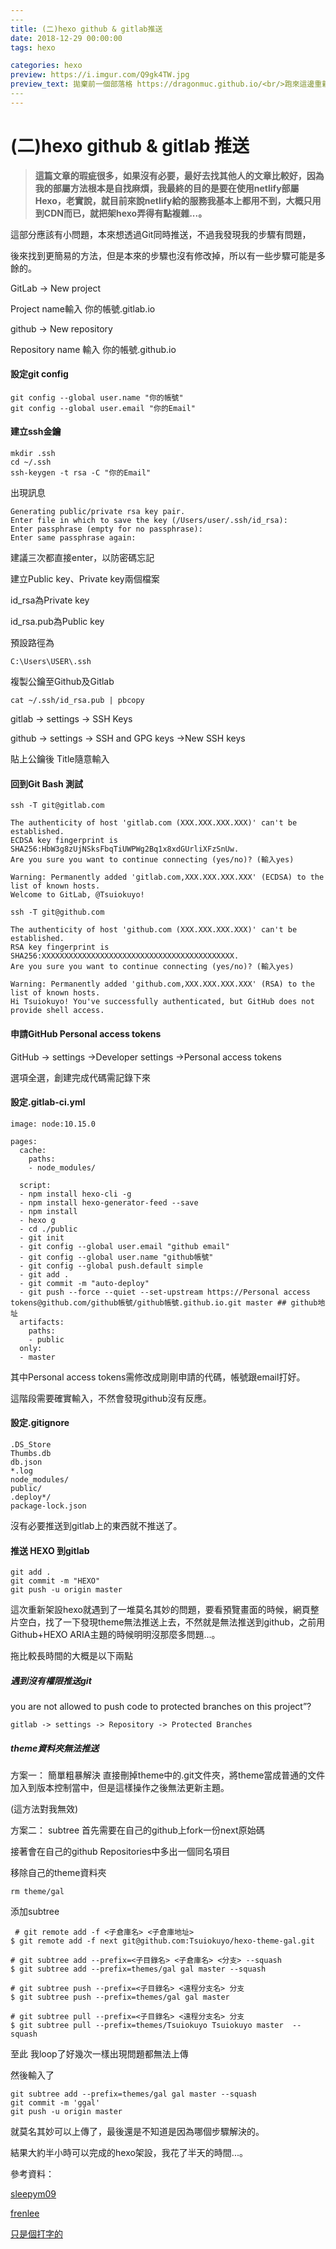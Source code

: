 ```yaml
---
​---
title: (二)hexo github & gitlab推送
date: 2018-12-29 00:00:00
tags: hexo

categories: hexo
preview: https://i.imgur.com/Q9gk4TW.jpg
preview_text: 拋棄前一個部落格 https://dragonmuc.github.io/<br/>跑來這邊重新做一個@@
​---
---
```


# (二)hexo github & gitlab 推送



> **這篇文章的瑕疵很多，如果沒有必要，最好去找其他人的文章比較好，因為我的部屬方法根本是自找麻煩，我最終的目的是要在使用netlify部屬Hexo，老實說，就目前來說netlify給的服務我基本上都用不到，大概只用到CDN而已，就把架hexo弄得有點複雜...。**



這部分應該有小問題，本來想透過Git同時推送，不過我發現我的步驟有問題，

後來找到更簡易的方法，但是本來的步驟也沒有修改掉，所以有一些步驟可能是多餘的。



GitLab -> New project

Project name輸入 你的帳號.gitlab.io



github -> New repository

Repository name 輸入 你的帳號.github.io



#### 設定git config

```
git config --global user.name "你的帳號"
git config --global user.email "你的Email"
```

#### 建立ssh金鑰

```
mkdir .ssh
cd ~/.ssh
ssh-keygen -t rsa -C "你的Email"
```

出現訊息

```
Generating public/private rsa key pair.
Enter file in which to save the key (/Users/user/.ssh/id_rsa): 
Enter passphrase (empty for no passphrase):
Enter same passphrase again:
```

建議三次都直接enter，以防密碼忘記

建立Public key、Private key兩個檔案

id_rsa為Private key

id_rsa.pub為Public key

預設路徑為

`C:\Users\USER\.ssh`

複製公鑰至Github及Gitlab

```
cat ~/.ssh/id_rsa.pub | pbcopy
```



gitlab -> settings -> SSH Keys

github -> settings -> SSH and GPG keys ->New SSH keys

貼上公鑰後 Title隨意輸入



#### 回到Git Bash 測試

`ssh -T git@gitlab.com`

```
The authenticity of host 'gitlab.com (XXX.XXX.XXX.XXX)' can't be established.
ECDSA key fingerprint is SHA256:HbW3g8zUjNSksFbqTiUWPWg2Bq1x8xdGUrliXFzSnUw.
Are you sure you want to continue connecting (yes/no)? (輸入yes)

Warning: Permanently added 'gitlab.com,XXX.XXX.XXX.XXX' (ECDSA) to the list of known hosts.
Welcome to GitLab, @Tsuiokuyo!

```

`ssh -T git@github.com`

```
The authenticity of host 'github.com (XXX.XXX.XXX.XXX)' can't be established.
RSA key fingerprint is SHA256:XXXXXXXXXXXXXXXXXXXXXXXXXXXXXXXXXXXXXXXXXXX.
Are you sure you want to continue connecting (yes/no)? (輸入yes)

Warning: Permanently added 'github.com,XXX.XXX.XXX.XXX' (RSA) to the list of known hosts.
Hi Tsuiokuyo! You've successfully authenticated, but GitHub does not provide shell access.

```



#### 申請GitHub Personal access tokens

GitHub -> settings ->Developer settings ->Personal access tokens

選項全選，創建完成代碼需記錄下來



#### 設定.gitlab-ci.yml

```
image: node:10.15.0

pages:
  cache:
    paths:
    - node_modules/

  script:
  - npm install hexo-cli -g
  - npm install hexo-generator-feed --save
  - npm install
  - hexo g
  - cd ./public
  - git init
  - git config --global user.email "github email"
  - git config --global user.name "github帳號"  
  - git config --global push.default simple
  - git add .
  - git commit -m "auto-deploy" 
  - git push --force --quiet --set-upstream https://Personal access tokens@github.com/github帳號/github帳號.github.io.git master ## github地址
  artifacts:
    paths:
    - public
  only:
  - master
```

其中Personal access tokens需修改成剛剛申請的代碼，帳號跟email打好。

這階段需要確實輸入，不然會發現github沒有反應。



#### 設定.gitignore

```
.DS_Store
Thumbs.db
db.json
*.log
node_modules/
public/
.deploy*/
package-lock.json
```

沒有必要推送到gitlab上的東西就不推送了。



#### 推送 HEXO 到gitlab

```
git add .
git commit -m "HEXO"
git push -u origin master
```



這次重新架設hexo就遇到了一堆莫名其妙的問題，要看預覽畫面的時候，網頁整片空白，找了一下發現theme無法推送上去，不然就是無法推送到github，之前用Github+HEXO ARIA主題的時候明明沒那麼多問題...。

拖比較長時間的大概是以下兩點

##### 遇到沒有權限推送git

you are not allowed to push code to protected branches on this project”?

`gitlab -> settings -> Repository -> Protected Branches`



##### theme資料夾無法推送

方案一： 簡單粗暴解決
直接刪掉theme中的.git文件夾，將theme當成普通的文件加入到版本控制當中，但是這樣操作之後無法更新主題。

(這方法對我無效)



方案二： subtree
首先需要在自己的github上fork一份next原始碼

接著會在自己的github Repositories中多出一個同名項目

移除自己的theme資料夾

```
rm theme/gal
```

添加subtree

```
 # git remote add -f <子倉庫名> <子倉庫地址>
$ git remote add -f next git@github.com:Tsuiokuyo/hexo-theme-gal.git

# git subtree add --prefix=<子目錄名> <子倉庫名> <分支> --squash
$ git subtree add --prefix=themes/gal gal master --squash
```



```
# git subtree push --prefix=<子目錄名> <遠程分支名> 分支
$ git subtree push --prefix=themes/gal gal master  

# git subtree pull --prefix=<子目錄名> <遠程分支名> 分支
$ git subtree pull --prefix=themes/Tsuiokuyo Tsuiokuyo master  --squash
```

至此 我loop了好幾次一樣出現問題都無法上傳

然後輸入了

```
git subtree add --prefix=themes/gal gal master --squash
git commit -m 'ggal'
git push -u origin master
```

就莫名其妙可以上傳了，最後還是不知道是因為哪個步驟解決的。

結果大約半小時可以完成的hexo架設，我花了半天的時間...。



參考資料：

[sleepym09](http://sleepym09.com/2018/08/24/Hexo%E5%A4%9A%E5%AE%A2%E6%88%B7%E7%AB%AF%E5%90%8C%E6%AD%A5%E9%97%AE%E9%A2%98/)

[frenlee](https://blog.frenlee.com/2016/11/hexo-gitlab-ci/)

[只是個打字的](https://blog.typeart.cc/Git%E5%9F%BA%E7%A4%8E%E8%A8%AD%E5%AE%9A/)

